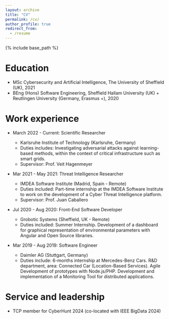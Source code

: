 ```yaml
---
layout: archive
title: "CV"
permalink: /cv/
author_profile: true
redirect_from:
  - /resume
---
```


{% include base_path %}

Education
======
* MSc Cybersecurity and Artificial Intelligence, The University of Sheffield (UK), 2021
* BEng (Hons) Software Engineering, Sheffield Hallam University (UK) + Reutlingen University (Germany, Erasmus +), 2020

Work experience
======
* March 2022 - Current: Scientific Researcher
  * Karlsruhe Institute of Technology (Karlsruhe, Germany)
  * Duties includes: Investigating adversarial attacks against learning-based methods, within the context of critical infrastructure such as smart grids.
  * Supervisor: Prof. Veit Hagenmeyer

* Mar 2021 - May 2021: Threat Intelligence Researcher
  * IMDEA Software Institute (Madrid, Spain - Remote)
  * Duties included: Part-time internship at the IMDEA Software Institute to work on the development of a Cyber Threat Intelligence platform.
  * Supervisor: Prof. Juan Caballero

* Jul 2020 - Aug 2020: Front-End Software Developer
  * Grobotic Systems (Sheffield, UK - Remote)
  * Duties included: Summer Internship. Development of a dashboard for graphical representation of environmental parameters with Angular and Open Source libraries.
 
* Mar 2019 - Aug 2019: Software Engineer
  * Daimler AG (Stuttgart, Germany)
  * Duties include: 6-months internship at Mercedes-Benz Cars. R&D department, area: Connected Car (Location-Based Services). Agile Development of prototypes with Node.js/PHP.
Development and implementation of a Monitoring Tool for distributed applications.
  
  
Service and leadership
======
* TCP member for CyberHunt 2024 (co-located with IEEE BigData 2024)
